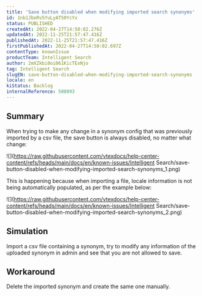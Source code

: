 ```yaml
---
title: 'Save button disabled when modifying imported search synonyms'
id: 1nb1JboRv5YuLyAT50YcYx
status: PUBLISHED
createdAt: 2022-04-27T14:50:02.276Z
updatedAt: 2022-11-25T21:57:47.416Z
publishedAt: 2022-11-25T21:57:47.416Z
firstPublishedAt: 2022-04-27T14:50:02.697Z
contentType: knownIssue
productTeam: Intelligent Search
author: 2mXZkbi0oi061KicTExNjo
tag: Intelligent Search
slugEN: save-button-disabled-when-modifying-imported-search-synonyms
locale: en
kiStatus: Backlog
internalReference: 508893
---
```


## Summary


When trying to make any change in a synonym config that was previously imported by a csv file, the save button is always disabled, no matter what change:

 ![](https://raw.githubusercontent.com/vtexdocs/help-center-content/refs/heads/main/docs/en/known-issues/Intelligent Search/save-button-disabled-when-modifying-imported-search-synonyms_1.png)​

This is happening because when importing a file, locale information is not being automatically populated, as per the example below:

 ![](https://raw.githubusercontent.com/vtexdocs/help-center-content/refs/heads/main/docs/en/known-issues/Intelligent Search/save-button-disabled-when-modifying-imported-search-synonyms_2.png)​



## Simulation


Import a csv file containing a synonym, try to modify any information of the uploaded synonym in admin and see that you are not allowed to save.



## Workaround


Delete the imported synonym and create the same one manually.

